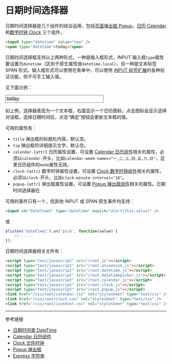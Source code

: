 # 日期时间选择器

日期时间选择器是几个组件的综合运用，包括[页面弹出框 Popup](/root.js/popup.md)，[日历 Calendar](/root.js/calendar) 和[数字时钟 Clock](/root.js/clock.md) 三个组件。

```html
<input type="datetime" value="now" />
<span type="datetime">today</span>
```

日期时间选择框支持以上两种形式，一种是输入框形式，INPUT 输入框`type`属性要设置为`datetime`（区别于原生属性值`datetime-local`），另一种是文本标签 SPAN 形式。输入框形式可以使用在表单中，可以使用 [INPUT 标签扩展](/root.js/input.md)的各种验证功能，但不可手工输入值。

<script type="text/javascript" src="@/root.animation.js"></script>
<script type="text/javascript" src="@/root.datetime.js"></script>
<script type="text/javascript" src="@/root.datetimepicker.js"></script>
<script type="text/javascript" src="@/root.calendar.js"></script>
<script type="text/javascript" src="@/root.clock.js"></script>
<script type="text/javascript" src="@/root.popup.js"></script>
<link href="@/css/root/iconfont.css" rel="stylesheet" type="text/css" />
<link href="@/css/root/calendar.css" rel="stylesheet" type="text/css" />
<link href="@/css/root/clock.css" rel="stylesheet" type="text/css" />
<style type="text/css">
input { font-size: 1rem; }
</style>

见下面示例：

<input type="datetime" clock-minute-interval="30" clock-second-interval="0" value="today" size="30" />

如上例，选择器表现为一个文本框，右面显示一个日历图标，点击图标会显示选择对话框，选择日期时间后，点击“确定”按钮会更新文本框的值。

可用的属性有：

* `title` 弹出框的标题栏内容，默认空。
* `tip` 弹出框的详细提示文字，默认空。
* `calendar-{attr}` 日历属性设置，可设置 [Calendar 日历组件](/root.js/calendar.md)相关的属性，必须以`calendar-`开头，比如`calendar-week-names="一,二,三,四,五,六,日"`，这里日历组件的`mode`属性无效。
* `clock-{attr}` 数字时钟属性设置，可设置 [Clock 数字时钟组件](/root.js/clock.md)相关的属性，必须以`clock-`开头，比如`clock-minute-interval="10"`。
* `popup-{attr}` 弹出框属性设置，可设置 [Popup 弹出框组件](/root.js/clock.md)相关的属性。日期时间选择器在

可用的事件只有一个，但其他 INPUT 或 SPAN 原生事件均支持：

```html
<input id="DateTime1" type="datetime" onpick="alert(this.value)" />
```

或

```javascript
$listen('DateTime1').on('pick', function(value) {
    //......
});
```

日期时间选择器相关文件有：

```html
<script type="text/javascript" src="/root.js"></script>
<script type="text/javascript" src="/root.animation.js"></script>
<script type="text/javascript" src="/root.datetime.js"></script>
<script type="text/javascript" src="/root.datetimepicker.js"></script>
<script type="text/javascript" src="/root.calendar.js"></script>
<script type="text/javascript" src="/root.clock.js"></script>
<script type="text/javascript" src="/root.popup.js"></script>
<link href="/css/root/calendar.css" rel="stylesheet" type="text/css" />
<link href="/css/root/clock.css" rel="stylesheet" type="text/css" />
<link href="/css/root/iconfont.css" rel="stylesheet" type="text/css" />
```

---
参考链接

* [日期时间类 DateTime](/root.js/datetime.md)
* [Calendar 日历组件](/root.js/calendar.md)
* [Clock 文件时钟](/root.js/clock.md)
* [Popup 弹出框](/root.js/popup.md)
* [Express 字符串](/root.js/express.md)